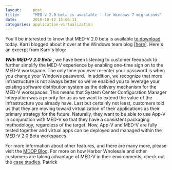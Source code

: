 ```yaml
---
layout:     post
title:      "MED-V 2.0 beta is available - for Windows 7 migrations"
date:       2010-10-12 15:06:11
categories: application-virtualization
---
```

You'll be interested to know that MED-V 2.0 beta is available [to download](https://connect.microsoft.com/medv/Survey/NominationSurvey.aspx?SurveyID=11699&ProgramID=6452) today. Karri blogged about it over at the Windows team blog [[here](http://windowsteamblog.com/windows/b/business/archive/2010/10/12/how-med-v-helps-your-migration-to-windows-7.aspx)]. Here's an excerpt from Karri's blog: 

**_With MED-V 2.0 Beta_** , we have been listening to customer feedback to further simplify the MED-V experience by enabling one-time sign on to the MED-V workspace. The only time you ever re-enter your password is when you change your Windows password.  In addition, we recognize that more infrastructure is not always better so we’ve enabled you to leverage your existing software distribution system as the delivery mechanism for the MED-V workspaces. This means that System Center Configuration Manager integration was a priority for us as we want to extend the value of the infrastructure you already have. Last but certainly not least, customers told us that they are moving toward virtualization of their applications as their primary strategy for the future. Naturally, they want to be able to use App-V in conjunction with MED-V so that they have a consistent packaging methodology, regardless of the target. Now, App-V and MED-V are fully tested together and virtual apps can be deployed and managed within the MED-V 2.0 Beta workspaces.

For more information about other features, and there are many more, please visit the [MDOP Blog](http://blogs.technet.com/b/mdop/default.aspx?wa=wsignin1.0). For more on how Harbor Wholesale and other customers are taking advantage of MED-V in their environments, check out the [case studies](http://www.microsoft.com/casestudies/Case_Study_Search_Results.aspx?Type=1&ProTaxID=11574,11575&LangID=46). Patrick
